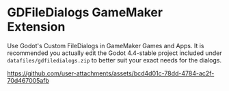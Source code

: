 # GDFileDialogs GameMaker Extension
Use Godot's Custom FileDialogs in GameMaker Games and Apps. It is recommended you actually edit the Godot 4.4-stable project included under `datafiles/gdfiledialogs.zip` to better suit your exact needs for the dialogs.

https://github.com/user-attachments/assets/bcd4d01c-78dd-4784-ac2f-70d467005afb

